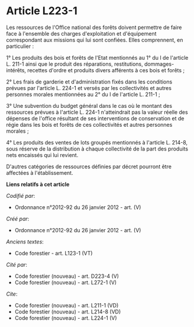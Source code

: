 # Article L223-1

Les ressources de l'Office national des forêts doivent permettre de faire face à l'ensemble des charges d'exploitation et
d'équipement correspondant aux missions qui lui sont confiées. Elles comprennent, en particulier :

1° Les produits des bois et forêts de l'Etat mentionnés au 1° du I de l'article L. 211-1 ainsi que le produit des
réparations, restitutions, dommages-intérêts, recettes d'ordre et produits divers afférents à ces bois et forêts ;

2° Les frais de garderie et d'administration fixés dans les conditions prévues par l'article L. 224-1 et versés par les
collectivités et autres personnes morales mentionnées au 2° du I de l'article L. 211-1 ;

3° Une subvention du budget général dans le cas où le montant des ressources prévues à l'article L. 224-1 n'atteindrait pas
la valeur réelle des dépenses de l'office résultant de ses interventions de conservation et de régie dans les bois et forêts
de ces collectivités et autres personnes morales ;

4° Les produits des ventes de lots groupés mentionnés à l'article L. 214-8, sous réserve de la distribution à chaque
collectivité de la part des produits nets encaissés qui lui revient.

D'autres catégories de ressources définies par décret pourront être affectées à l'établissement.

**Liens relatifs à cet article**

_Codifié par_:

  - Ordonnance n°2012-92 du 26 janvier 2012 - art. (V)

_Créé par_:

  - Ordonnance n°2012-92 du 26 janvier 2012 - art. (V)

_Anciens textes_:

  - Code forestier - art. L123-1 (VT)

_Cité par_:

  - Code forestier (nouveau) - art. D223-4 (V)
  - Code forestier (nouveau) - art. L272-1 (V)

_Cite_:

  - Code forestier (nouveau) - art. L211-1 (VD)
  - Code forestier (nouveau) - art. L214-8 (VD)
  - Code forestier (nouveau) - art. L224-1 (V)
